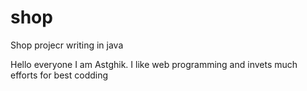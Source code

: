 # shop
Shop projecr writing in java

Hello everyone 
I am Astghik. I like web programming and invets much efforts for best codding
